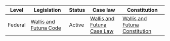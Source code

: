 | Level | Legislation | Status | Case law | Constitution |
|---|---|---|---|---|
| Federal | [Wallis and Futuna Code](https://www.legifrance.gouv.fr/affichCode.do?cidTexte=LEGITEXT000006077186) | Active | [Wallis and Futuna Case Law](https://www.legifrance.gouv.fr/affichCode.do?cidTexte=LEGITEXT000006077186) | [Wallis and Futuna Constitution](https://www.legifrance.gouv.fr/affichCode.do?cidTexte=LEGITEXT000006077186) |